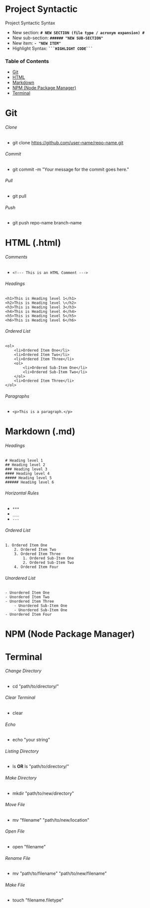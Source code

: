 <!--- ********************** Syntactic START  **********************--->

# **Project Syntactic** #

Project Syntactic Syntax
- New section:      **`# NEW SECTION (file type / acronym expansion) #`**
- New sub-section:  **`###### "NEW SUB-SECTION" `**
- New item:         **`- "NEW ITEM" `**
- Highlight Syntax: **` ```HIGHLIGHT CODE``` `**

### Table of Contents
* [Git](#git)
* [HTML](#html)
* [Markdown](#markdown)
* [NPM (Node Package Manager)](#npm)
* [Terminal](#terminal)

<!--- ********************** Syntactic End  **********************--->





<!--- ********************** Git START **********************--->
<a name="git"></a>

# Git

###### Clone
- git clone https://github.com/user-name/repo-name.git

###### Commit
- git commit -m "Your message for the commit goes here."

###### Pull
- git pull 

###### Push
- git push repo-name branch-name

<!--- ********************** Git END **********************--->





<!--- ********************** HTML START  **********************--->
<a name="html"></a>

# HTML (.html) #

###### Comments
- ```<!--- This is an HTML Comment --->```

###### Headings

```
<h1>This is Heading level 1</h1>
<h2>This is Heading level \</h2>
<h3>This is Heading level 3</h3>
<h4>This is Heading level 4</h4>
<h5>This is Heading level 5</h5>
<h6>This is Heading level 6</h6>
```

###### Ordered List
```
<ol> 
    <li>Ordered Item One</li>
    <li>Ordered Item Two</li>
    <li>Ordered Item Three</li>
    <ol>
        <li>Ordered Sub-Item One</li>
        <li>Ordered Sub-Item Two</li>
    </ol>
    <li>Ordered Item Three</li>
</ol>
```

###### Paragraphs

- ```<p>This is a paragraph.</p>```

<!--- ********************** HTML END  **********************--->





<!--- ********************** Markdown START  **********************--->
<a name="markdown"></a>

# Markdown (.md) #

###### Headings

```
# Heading level 1
## Heading level 2
### Heading level 3
#### Heading level 4
##### Heading level 5
###### Heading level 6
```

###### Horizontal Rules

- ```***```
- ```___```
- ```---```

###### Ordered List
```
1. Ordered Item One
    2. Ordered Item Two
    3. Ordered Item Three
        1. Ordered Sub-Item One
        2. Ordered Sub-Item Two
    4. Ordered Item Four
```

###### Unordered List
```
- Unordered Item One
- Unordered Item Two
- Unordered Item Three
    - Unordered Sub-Item One
    - Unordered Sub-Item One
- Unordered Item Four
```

<!--- ********************** Markdown END  **********************--->





<!--- ********************** NPM START  **********************--->
<a name="npm"></a>

# NPM (Node Package Manager) #

<!--- ********************** NPM END  **********************--->





<!--- ********************** Terminal START  **********************--->
<a name="terminal"></a>

# Terminal #

###### Change Directory
- cd "path/to/directory/"

###### Clear Terminal
- clear

###### Echo
- echo "your string"

###### Listing Directory
- ls **OR** ls "path/to/directory/"

###### Make Directory
- mkdir "path/to/new/directory"

###### Move File
- mv "filename" "path/to/new/location"

###### Open File
- open "filename"

###### Rename File
- mv "path/to/filename" "path/to/new/filename"

###### Make File
- touch "filename.filetype"

<!--- ********************** Terminal END  **********************--->
